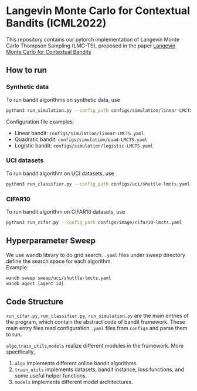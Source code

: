 # Langevin Monte Carlo for Contextual Bandits (ICML2022)

This repository contains our pytorch implementation of Langevin Monte Carlo Thompson Sampling (LMC-TS), proposed in the paper [Langevin Monte Carlo for Contextual Bandits]()


## How to run 
### Synthetic data
To run bandit algorithms on synthetic data, use 


```bash
python3 run_simulation.py --config_path configs/simulation/linear-LMCTS.yaml --repeat [number of experiments to repeat] --log 
```
Configuration file examples:
- Linear bandit: `configs/simulation/linear-LMCTS.yaml`
- Quadratic bandit: `configs/simulation/quad-LMCTS.yaml`
- Logistic bandit: `configs/simulation/logistic-LMCTS.yaml`


### UCI datasets
To run bandit algorithm on UCI datasets, use
```bash
python3 run_classifier.py --config_path configs/uci/shuttle-lmcts.yaml --repeat [number of experiments to repeat] --log
```
### CIFAR10
To run bandit algorithm on CIFAR10 datasets, use
```bash
python3 run_cifar.py --config_path configs/image/cifar10-lmcts.yaml
```


## Hyperparameter Sweep 
We use wandb library to do grid search. `.yaml` files under sweep directory define the search space for each algorithm.  
Example: 
```bash
wandb sweep sweep/uci/shuttle-lmcts.yaml
wandb agent [agent id]
```

## Code Structure
`run_cifar.py`, `run_classifier.py`, `run_simulation.py` are the main entries of the program, which contain the abstract code of bandit framework. 
These main entry files read configuration `.yaml` files from `configs` and parse them to run. 

`algo`,`train_utils`,`models` realize different modules in the framework.
More specifically, 
1. `algo` implements different online bandit algorithms. 
2. `train_utils` implements datasets, bandit instance, loss functions, and some useful helper functions.
3. `models` implements different model architectures. 

